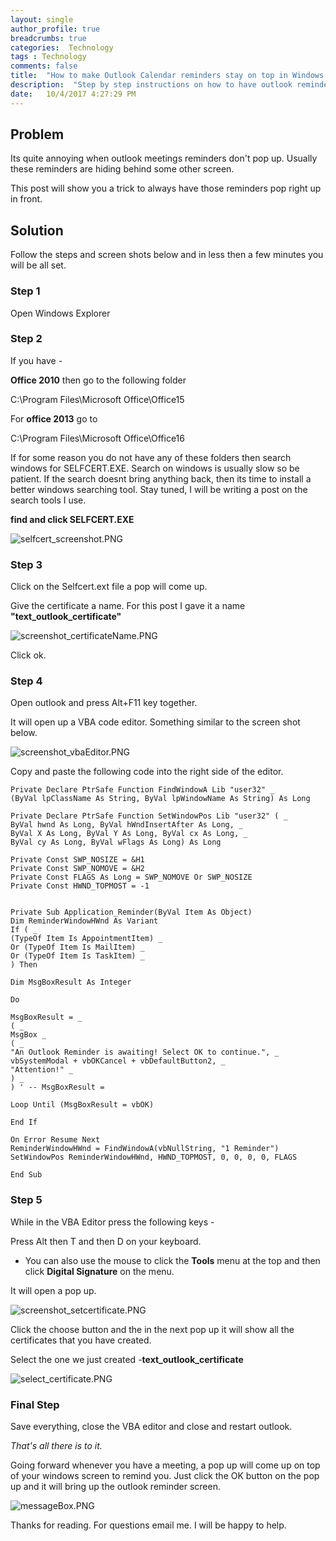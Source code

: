 ```yaml
---
layout: single
author_profile: true
breadcrumbs: true
categories:  Technology
tags : Technology 
comments: false
title:  "How to make Outlook Calendar reminders stay on top in Windows 7"
description:  "Step by step instructions on how to have outlook reminder pop up on the screen"
date:   10/4/2017 4:27:29 PM 
---
```


## Problem ##
Its quite annoying when outlook meetings reminders don't pop up. Usually these reminders are hiding behind some other screen. 

This post will show you a trick to always have those reminders pop right up in front.

## Solution  ##

Follow the steps and screen shots below and in less then a few minutes you will be all set.

### Step 1 ###
Open Windows Explorer
### Step 2 ###

If you have  - 

**Office 2010** then go to the following folder 

C:\Program Files\Microsoft Office\Office15

For **office 2013** go to

C:\Program Files\Microsoft Office\Office16

If for some reason you do not have any of these folders then search windows for SELFCERT.EXE. Search on windows is usually slow so be patient. If the search doesnt bring anything back, then its time to install a better windows searching tool. Stay tuned, I will be writing a post on the search tools I use.

**find and click SELFCERT.EXE** 

![selfcert_screenshot.PNG](/assets/images/OutlookReminders/selfcert_screenshot.PNG)

### Step 3 ###
Click on the Selfcert.ext file a pop will come up. 

Give the certificate a name. For this post I gave it a name **"text_outlook_certificate"**

![screenshot_certificateName.PNG](/assets/images/OutlookReminders/screenshot_certificateName.PNG)

Click ok.

### Step 4 ###
Open outlook and press Alt+F11 key together.

It will open up a VBA code editor. Something similar to the screen shot below.

![screenshot_vbaEditor.PNG](/assets/images/OutlookReminders/screenshot_vbaEditor.PNG)

Copy and paste the following code into the right side of the editor.
    
    Private Declare PtrSafe Function FindWindowA Lib "user32" _
    (ByVal lpClassName As String, ByVal lpWindowName As String) As Long
    
    Private Declare PtrSafe Function SetWindowPos Lib "user32" ( _
    ByVal hwnd As Long, ByVal hWndInsertAfter As Long, _
    ByVal X As Long, ByVal Y As Long, ByVal cx As Long, _
    ByVal cy As Long, ByVal wFlags As Long) As Long
    
    Private Const SWP_NOSIZE = &H1
    Private Const SWP_NOMOVE = &H2
    Private Const FLAGS As Long = SWP_NOMOVE Or SWP_NOSIZE
    Private Const HWND_TOPMOST = -1
    
    
    Private Sub Application_Reminder(ByVal Item As Object)
    Dim ReminderWindowHWnd As Variant
    If ( _
    (TypeOf Item Is AppointmentItem) _
    Or (TypeOf Item Is MailItem) _
    Or (TypeOf Item Is TaskItem) _
    ) Then
    
    Dim MsgBoxResult As Integer
    
    Do
    
    MsgBoxResult = _
    ( _
    MsgBox _
    ( _
    "An Outlook Reminder is awaiting! Select OK to continue.", _
    vbSystemModal + vbOKCancel + vbDefaultButton2, _
    "Attention!" _
    ) _
    ) ' -- MsgBoxResult =
    
    Loop Until (MsgBoxResult = vbOK)
    
    End If
    
    On Error Resume Next
    ReminderWindowHWnd = FindWindowA(vbNullString, "1 Reminder")
    SetWindowPos ReminderWindowHWnd, HWND_TOPMOST, 0, 0, 0, 0, FLAGS
    
    End Sub
    

### Step 5 ###

While in the VBA Editor press the following keys  -

Press Alt then T and then D  on your keyboard. 

* You can also use the mouse to click the **Tools** menu at the top and then click **Digital Signature** on the menu. 

It will open a pop up.

![screenshot_setcertificate.PNG](/assets/images/OutlookReminders/screenshot_setcertificate.PNG)

Click the choose button and the in the next pop up it will show all the certificates that you have created. 

Select the one we just created -**text_outlook_certificate** 

![select_certificate.PNG](/assets/images/OutlookReminders/select_certificate.PNG)

 
### Final Step ###

Save everything, close the VBA editor and close and restart outlook.

*That's all there is to it.*

Going forward whenever you have a meeting, a pop up will come up on top of your windows screen to remind you. Just click the OK button on the pop up and it will bring up the outlook reminder screen. 

![messageBox.PNG](/assets/images/OutlookReminders/messageBox.PNG)

Thanks for reading. For questions email me. I will be happy to help.
